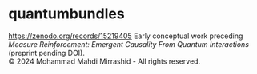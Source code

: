 # quantumbundles

https://zenodo.org/records/15219405
Early conceptual work preceding *Measure Reinforcement: Emergent Causality From Quantum Interactions* (preprint pending DOI).  
© 2024 Mohammad Mahdi Mirrashid - All rights reserved.  

